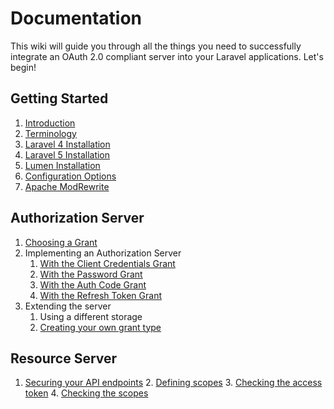 # Documentation

This wiki will guide you through all the things you need to successfully integrate an OAuth 2.0 compliant server into your Laravel applications. Let's begin!

## Getting Started
1. [Introduction](docs/gettings-started/introduction.md)
2. [Terminology](https://github.com/lucadegasperi/oauth2-server-laravel/wiki/Terminology)
3. [Laravel 4 Installation](https://github.com/lucadegasperi/oauth2-server-laravel/wiki/Laravel-4-Installation)
4. [Laravel 5 Installation](https://github.com/lucadegasperi/oauth2-server-laravel/wiki/Laravel-5-Installation)
5. [Lumen Installation](https://github.com/lucadegasperi/oauth2-server-laravel/wiki/Lumen-Installation)
6. [Configuration Options](https://github.com/lucadegasperi/oauth2-server-laravel/wiki/Configuration-Options)
7. [Apache ModRewrite](https://github.com/lucadegasperi/oauth2-server-laravel/wiki/Apache-ModRewrite)

## Authorization Server
1. [Choosing a Grant](https://github.com/lucadegasperi/oauth2-server-laravel/wiki/Choosing-a-Grant)
2. Implementing an Authorization Server
    1. [With the Client Credentials Grant](https://github.com/lucadegasperi/oauth2-server-laravel/wiki/Implementing-an-Authorization-Server-With-the-Client-Credentials-Grant)
    2. [With the Password Grant](https://github.com/lucadegasperi/oauth2-server-laravel/wiki/Implementing-an-Authorization-Server-with-the-Password-Grant)
    3. [With the Auth Code Grant](https://github.com/lucadegasperi/oauth2-server-laravel/wiki/Implementing-an-Authorization-Server-with-the-Auth-Code-Grant)
    4. [With the Refresh Token Grant](https://github.com/lucadegasperi/oauth2-server-laravel/wiki/Implementing-an-Authorization-Server-with-the-Refresh-Token-Grant)
3. Extending the server
    1. Using a different storage
    2. [Creating your own grant type](https://github.com/lucadegasperi/oauth2-server-laravel/wiki/Creating-your-own-custom-Grant)

## Resource Server
1. [Securing your API endpoints](https://github.com/lucadegasperi/oauth2-server-laravel/wiki/Securing-your-API-endpoints)
    2. [Defining scopes](https://github.com/lucadegasperi/oauth2-server-laravel/wiki/Securing-your-API-endpoints#defining-scopes)
    3. [Checking the access token](https://github.com/lucadegasperi/oauth2-server-laravel/wiki/Securing-your-API-endpoints#checking-the-access-token)
    4. [Checking the scopes](https://github.com/lucadegasperi/oauth2-server-laravel/wiki/Securing-your-API-endpoints#checking-the-scopes)
